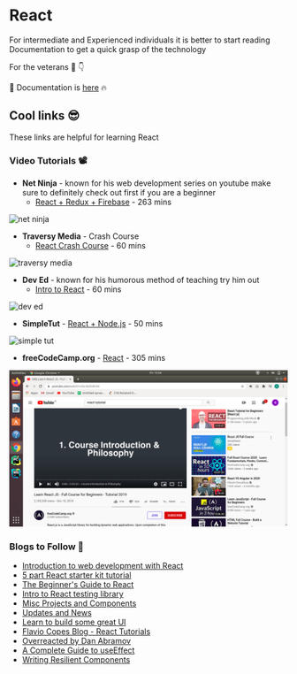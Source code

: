 # React

For intermediate and Experienced individuals it is better to start reading Documentation to get a quick grasp of the technology

For the veterans :bearded_person: 	:point_down:

📃 Documentation is [here](https://reactjs.org/docs/getting-started.html) :fire:

## Cool links 😎
These links are helpful for learning React

### Video Tutorials 📽

* **Net Ninja** - known for his web development series on youtube make sure to definitely check out first if you are a beginner
  * [React + Redux + Firebase](https://www.youtube.com/watch?v=Oi4v5uxTY5o&list=PL4cUxeGkcC9iWstfXntcj8f-dFZ4UtlN3) - 263 mins

![net ninja](https://github.com/tweetbrain/you/blob/main/docs/frontend/misc_images/netNinja.png?raw=true)

* **Traversy Media** - Crash Course
  * [React Crash Course](https://www.youtube.com/watch?v=sBws8MSXN7A) - 60 mins

![traversy media](https://github.com/tweetbrain/you/blob/main/docs/frontend/misc_images/TraversyMedia.png?raw=true)

* **Dev Ed** - known for his humorous method of teaching try him out
  * [Intro to React](https://www.youtube.com/watch?v=dGcsHMXbSOA) - 60 mins

![dev ed](https://github.com/tweetbrain/you/blob/main/docs/frontend/misc_images/DevEd.png?raw=true)

* **SimpleTut** - [React + Node.js](https://www.youtue.com/watch?v=nusgoj74a3Y) - 50 mins

![simple tut](https://github.com/tweetbrain/you/blob/main/docs/frontend/misc_images/simpleTut.png?raw=true)

* **freeCodeCamp.org** - [React](https://www.youtube.com/watch?v=DLX62G4lc44) - 305 mins

![simple tut](https://github.com/tweetbrain/you/blob/main/docs/frontend/misc_images/org.png?raw=true)


### Blogs to Follow 📖

* [Introduction to web development with React](https://fullstackopen.com/en/about/)
* [5 part React starter kit tutorial](https://blog.glitch.com/post/react-starter-kit)
* [The Beginner's Guide to React](https://egghead.io/courses/the-beginner-s-guide-to-react)
* [Intro to React testing library](https://kentcdodds.com/blog/introducing-the-react-testing-library)
* [Misc Projects and Components](https://overreacted.io/)
* [Updates and News](https://dev.to/)
* [Learn to build some great UI ](https://letsbuildui.dev/)
* [Flavio Copes Blog - React Tutorials](https://flaviocopes.com/tags/react/)
* [Overreacted by Dan Abramov](https://overreacted.io/)
* [A Complete Guide to useEffect](https://overreacted.io/a-complete-guide-to-useeffect/)
* [Writing Resilient Components](https://overreacted.io/writing-resilient-components/)
